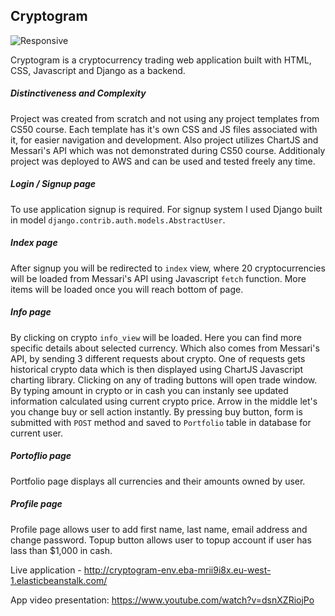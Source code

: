 ## Cryptogram

![Responsive](https://cryptogram-static.s3.eu-west-1.amazonaws.com/static/img/all-devices.png)

Cryptogram is a cryptocurrency trading web application built with HTML, CSS, Javascript and Django as a backend.

##### Distinctiveness and Complexity
Project was created from scratch and not using any project templates from CS50 course. Each template has it's own CSS and JS files associated with it, for easier navigation and development. Also project utilizes ChartJS and Messari's API which was not demonstrated during CS50 course. Additionaly project was deployed to AWS and can be used and tested freely any time.

##### Login / Signup page
To use application signup is required. For signup system I used Django built in model `django.contrib.auth.models.AbstractUser`.

##### Index page
After signup you will be redirected to `index` view, where 20 cryptocurrencies will be loaded from Messari's API using Javascript `fetch` function. More items will be loaded once you will reach bottom of page.

##### Info page
By clicking on crypto `info_view` will be loaded. Here you can find more specific details about selected currency. Which also comes from Messari's API, by sending 3 different requests about crypto. One of requests gets historical crypto data which is then displayed using ChartJS Javascript charting library. Clicking on any of trading buttons will open trade window. By typing amount in crypto or in cash you can instanly see updated information calculated using current crypto price. Arrow in the middle let's you change buy or sell action instantly. By pressing buy button, form is submitted with `POST` method and saved to `Portfolio` table in database for current user.

##### Portoflio page
Portfolio page displays all currencies and their amounts owned by user.

##### Profile page
Profile page allows user to add first name, last name, email address and change password. Topup button allows user to topup account if user has lass than $1,000 in cash.

Live application - http://cryptogram-env.eba-mrii9i8x.eu-west-1.elasticbeanstalk.com/

App video presentation: https://www.youtube.com/watch?v=dsnXZRiojPo